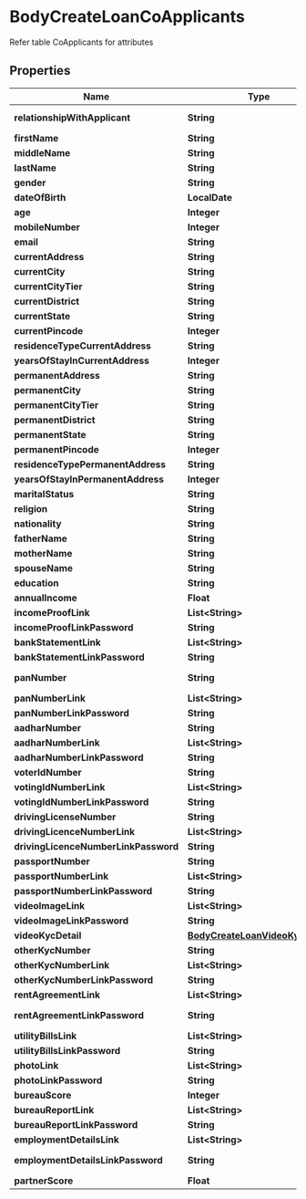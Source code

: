 

# BodyCreateLoanCoApplicants

Refer table CoApplicants for attributes

## Properties

Name | Type | Description | Notes
------------ | ------------- | ------------- | -------------
**relationshipWithApplicant** | **String** | Father/Mother/Brother/Son/Daughter/Friend/Other relative |  [optional]
**firstName** | **String** | First Name of the CoApplicant |  [optional]
**middleName** | **String** | Middle Name of the CoApplicant |  [optional]
**lastName** | **String** | Last Name of the CoApplicant |  [optional]
**gender** | **String** | M / F / O |  [optional]
**dateOfBirth** | **LocalDate** | Date of Birth (YYYY-MM-DD) |  [optional]
**age** | **Integer** | Age in years |  [optional]
**mobileNumber** | **Integer** | Mobile Number of the CoApplicant (10 digits) |  [optional]
**email** | **String** | Personal Email ID of the CoApplicant |  [optional]
**currentAddress** | **String** | Free flowing text |  [optional]
**currentCity** | **String** | City in which CoApplicant is currently residing |  [optional]
**currentCityTier** | **String** | tier_1, tier_2 etc. for the current city |  [optional]
**currentDistrict** | **String** | District in which CoApplicant is currently residing |  [optional]
**currentState** | **String** | State in which CoApplicant is currently residing |  [optional]
**currentPincode** | **Integer** | Pincode of the current address |  [optional]
**residenceTypeCurrentAddress** | **String** | rented / owned / leased |  [optional]
**yearsOfStayInCurrentAddress** | **Integer** | How many years stayed in the current address |  [optional]
**permanentAddress** | **String** | Free flowing text |  [optional]
**permanentCity** | **String** | City in which CoApplicant is currently residing |  [optional]
**permanentCityTier** | **String** | tier_1, tier_2 etc. for the permanent city |  [optional]
**permanentDistrict** | **String** | District in which CoApplicant is currently residing |  [optional]
**permanentState** | **String** | State in which CoApplicant is currently residing |  [optional]
**permanentPincode** | **Integer** | Pincode of the current address |  [optional]
**residenceTypePermanentAddress** | **String** | rented / owned / leased |  [optional]
**yearsOfStayInPermanentAddress** | **Integer** | How many years stayed in the permanent address |  [optional]
**maritalStatus** | **String** | Married / Unmarried |  [optional]
**religion** | **String** | Religion of the CoApplicant |  [optional]
**nationality** | **String** | Nationality of the CoApplicant |  [optional]
**fatherName** | **String** | Father Name of the CoApplicant |  [optional]
**motherName** | **String** | Mother Name of the CoApplicant |  [optional]
**spouseName** | **String** | Spouse Name of the CoApplicant |  [optional]
**education** | **String** | Free flowing text |  [optional]
**annualIncome** | **Float** | Annual Income of the CoApplicant (in Rupees) |  [optional]
**incomeProofLink** | **List&lt;String&gt;** | CoApplicant Income Proof Link |  [optional]
**incomeProofLinkPassword** | **String** | CoApplicant Income Proof Link Password |  [optional]
**bankStatementLink** | **List&lt;String&gt;** | CoApplicant Bank Statement Link |  [optional]
**bankStatementLinkPassword** | **String** | CoApplicant Bank Statement Link Password |  [optional]
**panNumber** | **String** | PAN Number of the CoApplicant (10 digit Alphanumeric) |  [optional]
**panNumberLink** | **List&lt;String&gt;** | PAN Document Link |  [optional]
**panNumberLinkPassword** | **String** | PAN Document Link Password |  [optional]
**aadharNumber** | **String** | Aadhar Number of the CoApplicant (12 digits) |  [optional]
**aadharNumberLink** | **List&lt;String&gt;** | Aadhar Document Link |  [optional]
**aadharNumberLinkPassword** | **String** | Aadhar Document Link Password |  [optional]
**voterIdNumber** | **String** | Voter ID Number of the CoApplicant |  [optional]
**votingIdNumberLink** | **List&lt;String&gt;** | Voter Document Link |  [optional]
**votingIdNumberLinkPassword** | **String** | Voter Document Link Password |  [optional]
**drivingLicenseNumber** | **String** | Driving License Number of the CoApplicant |  [optional]
**drivingLicenceNumberLink** | **List&lt;String&gt;** | Driving License Document Link |  [optional]
**drivingLicenceNumberLinkPassword** | **String** | Driving License Document Link Password |  [optional]
**passportNumber** | **String** | Passport Number of the CoApplicant |  [optional]
**passportNumberLink** | **List&lt;String&gt;** | Passport Document Link |  [optional]
**passportNumberLinkPassword** | **String** | Passport Document Link Password |  [optional]
**videoImageLink** | **List&lt;String&gt;** | Video KYC of the CoApplicant |  [optional]
**videoImageLinkPassword** | **String** | Video KYC Password of the CoApplicant |  [optional]
**videoKycDetail** | [**BodyCreateLoanVideoKycDetail**](BodyCreateLoanVideoKycDetail.md) |  |  [optional]
**otherKycNumber** | **String** | KYC Number of the CoApplicant |  [optional]
**otherKycNumberLink** | **List&lt;String&gt;** | KYC Image of the CoApplicant |  [optional]
**otherKycNumberLinkPassword** | **String** | KYC Image Password of the CoApplicant |  [optional]
**rentAgreementLink** | **List&lt;String&gt;** | CoApplicant Rent Agreement Document Link |  [optional]
**rentAgreementLinkPassword** | **String** | CoApplicant Rent Agreement Document Link Password |  [optional]
**utilityBillsLink** | **List&lt;String&gt;** | Utility Bills Copies (If any) |  [optional]
**utilityBillsLinkPassword** | **String** | Utility Bills Copies Password (If any) |  [optional]
**photoLink** | **List&lt;String&gt;** | Photo Image of the CoApplicant |  [optional]
**photoLinkPassword** | **String** | Photo Image Password of the CoApplicant |  [optional]
**bureauScore** | **Integer** | Bureau Score of the CoApplicant |  [optional]
**bureauReportLink** | **List&lt;String&gt;** | CoApplicant&amp;#39;s Bureau Report Link |  [optional]
**bureauReportLinkPassword** | **String** | CoApplicant&amp;#39;s Bureau Report Link Password |  [optional]
**employmentDetailsLink** | **List&lt;String&gt;** | CoApplicant&amp;#39;s Employment Details Link |  [optional]
**employmentDetailsLinkPassword** | **String** | CoApplicant&amp;#39;s Employment Details Link Password |  [optional]
**partnerScore** | **Float** | Score Captured by the Partner |  [optional]



